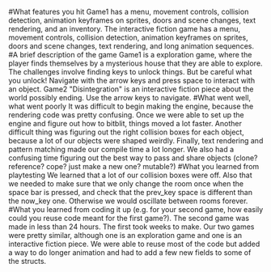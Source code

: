 #What features you hit
Game1 has a menu, movement controls, collision detection, animation keyframes on sprites, doors and scene changes, text rendering, and an inventory. The interactive fiction game has a menu, movement controls, collision detection, animation keyframes on sprites, doors and scene changes, text rendering, and long animation sequences.
#A brief description of the game
Game1 is a exploration game, where the player finds themselves by a mysterious house that they are able to explore. The challenges involve finding keys to unlock things. But be careful what you unlock! Navigate with the arrow keys and press space to interact with an object.
Game2 "Disintegration" is an interactive fiction piece about the world possibly ending. Use the arrow keys to navigate.
#What went well, what went poorly
It was difficult to begin making the engine, because the rendering code was pretty confusing. Once we were able to set up the engine and figure out how to bitblit, things moved a lot faster. Another difficult thing was figuring out the right collision boxes for each object, because a lot of our objects were shaped weirdly. Finally, text rendering and pattern matching made our compile time a lot longer. We also had a confusing time figuring out the best way to pass and share objects (clone? reference? cope? just make a new one? mutable?)
#What you learned from playtesting
We learned that a lot of our collision boxes were off. Also that we needed to make sure that we only change the room once when the space bar is pressed, and check that the prev_key space is different than the now_key one. Otherwise we would oscillate between rooms forever.
#What you learned from coding it up (e.g. for your second game, how easily could you reuse code meant for the first game?).
The second game was made in less than 24 hours. The first took weeks to make. Our two games were pretty similar, although one is an exploration game and one is an interactive fiction piece. We were able to reuse most of the code but added a way to do longer animation and had to add a few new fields to some of the structs. 

